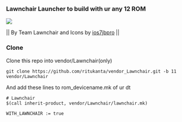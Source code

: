### Lawnchair Launcher to build with ur any 12 ROM

<img src="https://github.com/ritukanta/vendor_Lawnchair/blob/12/lawnchair.jpg?raw=true">

|| By Team Lawnchair and Icons by [ios7jbpro](https://github.com/ios7jbpro/lawnicons) ||

### Clone
Clone this repo into vendor/Lawnchair(only)
```
git clone https://github.com/ritukanta/vendor_Lawnchair.git -b 11 vendor/Lawnchair
```
And add these lines to rom_devicename.mk of ur dt
```
# Lawnchair
$(call inherit-product, vendor/Lawnchair/lawnchair.mk)

WITH_LAWNCHAIR := true
```
